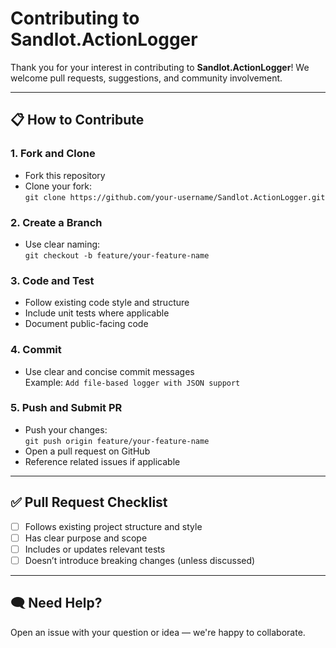 ﻿# Contributing to Sandlot.ActionLogger

Thank you for your interest in contributing to **Sandlot.ActionLogger**! We welcome pull requests, suggestions, and community involvement.

---

## 📋 How to Contribute

### 1. Fork and Clone
- Fork this repository
- Clone your fork:  
  `git clone https://github.com/your-username/Sandlot.ActionLogger.git`

### 2. Create a Branch
- Use clear naming:  
  `git checkout -b feature/your-feature-name`

### 3. Code and Test
- Follow existing code style and structure
- Include unit tests where applicable
- Document public-facing code

### 4. Commit
- Use clear and concise commit messages  
  Example: `Add file-based logger with JSON support`

### 5. Push and Submit PR
- Push your changes:  
  `git push origin feature/your-feature-name`
- Open a pull request on GitHub
- Reference related issues if applicable

---

## ✅ Pull Request Checklist

- [ ] Follows existing project structure and style
- [ ] Has clear purpose and scope
- [ ] Includes or updates relevant tests
- [ ] Doesn’t introduce breaking changes (unless discussed)

---

## 🗨️ Need Help?

Open an issue with your question or idea — we're happy to collaborate.
